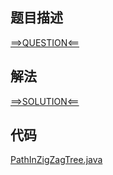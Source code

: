 ## 题目描述

[==>QUESTION<==](https://leetcode-cn.com/problems/path-in-zigzag-labelled-binary-tree/)

## 解法

[==>SOLUTION<==](https://leetcode-cn.com/problems/path-in-zigzag-labelled-binary-tree/solution/er-cha-shu-xun-lu-by-leetcode-solution-ryx0/)

## 代码

[PathInZigZagTree.java](https://github.com/Marshal7cc/leetcode-java/blob/master/src/unclassified/PathInZigZagTree.java)

